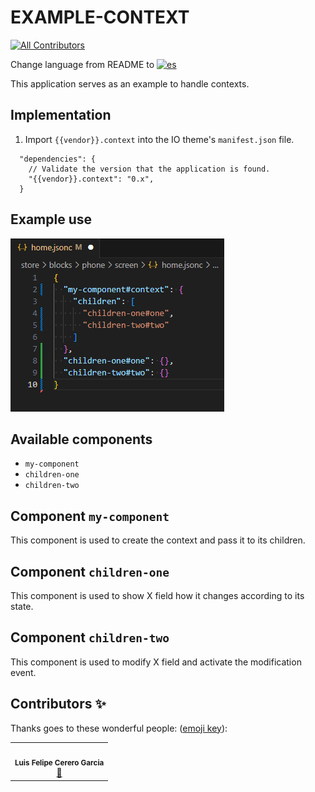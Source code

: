 # EXAMPLE-CONTEXT

<!-- DOCS-IGNORE:start -->
<!-- ALL-CONTRIBUTORS-BADGE:START - Do not remove or modify this section -->

[![All Contributors](https://img.shields.io/badge/all_contributors-1-orange.svg?style=flat-square)](#contributors-)

<!-- ALL-CONTRIBUTORS-BADGE:END -->
<!-- DOCS-IGNORE:end -->

Change language from README to [![es](https://img.shields.io/badge/lang-es-yellow.svg)](https://github.com/FelCer/vtex-context/blob/main/docs/README.md)

This application serves as an example to handle contexts.
<br>

## Implementation

1. Import `{{vendor}}.context` into the IO theme's `manifest.json` file.

```
  "dependencies": {
    // Validate the version that the application is found.
    "{{vendor}}.context": "0.x",
  }

```

## Example use

![Media Placeholder](./assets/example_use.png 'image of example use')

## Available components

- `my-component`
- `children-one`
- `children-two`
  <br>

## Component `my-component`

This component is used to create the context and pass it to its children.

## Component `children-one`

This component is used to show X field how it changes according to its state.

## Component `children-two`

This component is used to modify X field and activate the modification event.

<!-- DOCS-IGNORE:start -->

## Contributors ✨

Thanks goes to these wonderful people: ([emoji key](https://allcontributors.org/docs/en/emoji-key)):

<table>
  <tr>
    <td align="center"><img src="https://avatars.githubusercontent.com/u/22477264?v=4" width="100px;" alt=""/><br /><sub><b>Luis Felipe Cerero Garcia</b></sub></a><br /><a href="https://github.com/FelCer/vtex-context/commits?author=felcer" title="Documentation">📖</td>
  </tr>
</table>

<!-- DOCS-IGNORE:end -->
